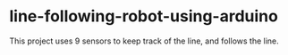 # line-following-robot-using-arduino
This project uses 9 sensors to keep track of the line, and follows the line. 

